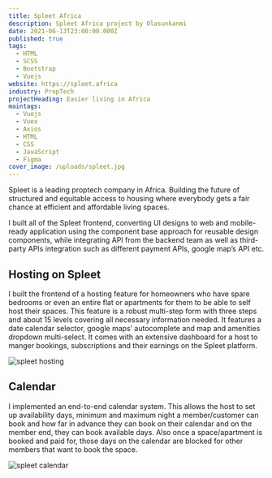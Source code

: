 ```yaml
---
title: Spleet Africa
description: Spleet Africa project by Olasunkanmi
date: 2021-06-13T23:00:00.000Z
published: true
tags:
  - HTML
  - SCSS
  - Bootstrap
  - Vuejs
website: https://spleet.africa
industry: PropTech
projectHeading: Easier living in Africa
maintags:
  - Vuejs
  - Vuex
  - Axios
  - HTML
  - CSS
  - JavaScript
  - Figma
cover_image: /uploads/spleet.jpg
---
```

Spleet is a leading proptech company in Africa. Building the future of structured and equitable access to housing where everybody gets a fair chance at efficient and affordable living spaces.

I built all of the Spleet frontend, converting UI designs to web and mobile-ready application using the component base approach for reusable design components, while integrating API from the backend team as well as third-party APIs integration such as different payment APIs, google map’s API etc.

## Hosting on Spleet

I built the frontend of a hosting feature for homeowners who have spare bedrooms or even an entire flat or apartments for them to be able to self host their spaces. This feature is a robust multi-step form with three steps and about 15 levels covering all necessary information needed. It features a date calendar selector, google maps’ autocomplete and map and amenities dropdown multi-select. It comes with an extensive dashboard for a host to manger bookings, subscriptions and their earnings on the Spleet platform.

![spleet hosting](/uploads/hosting.png "hosting")

## Calendar

I implemented an end-to-end calendar system. This allows the host to set up availability days, minimum and maximum night a member/customer can book and how far in advance they can book on their calendar and on the member end, they can book available days. Also once a space/apartment is booked and paid for, those days on the calendar are blocked for other members that want to book the space.

![spleet calendar](/uploads/calendar.jpg "calendar")